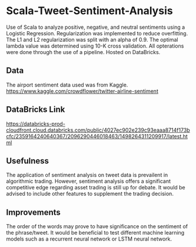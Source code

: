 # Scala-Tweet-Sentiment-Analysis
Use of Scala to analyze positive, negative, and neutral sentiments using a Logistic Regression. Regularization was implemented to reduce overfitting. The L1 and L2 regularization was split with an alpha of 0.9. The optimal lambda value was determined using 10-K cross validation. All opterations were done through the use of a pipeline. Hosted on DataBricks.

## Data
The airport sentiment data used was from Kaggle.
https://www.kaggle.com/crowdflower/twitter-airline-sentiment

## DataBricks Link
https://databricks-prod-cloudfront.cloud.databricks.com/public/4027ec902e239c93eaaa8714f173bcfc/2359164240640367/2096290446018463/1498264311209917/latest.html

## Usefulness
The application of sentiment analysis on tweet data is prevailent in algorithmic trading. However, sentiment analysis offers a significant competitive edge regarding asset trading is still up for debate. It would be advised to include other features to supplement the trading decision. 

## Improvements
The order of the words may prove to have significance on the sentiment of the phrase/tweet. It would be beneficial to test different machine learning models such as a recurrent neural network or LSTM neural network. 
